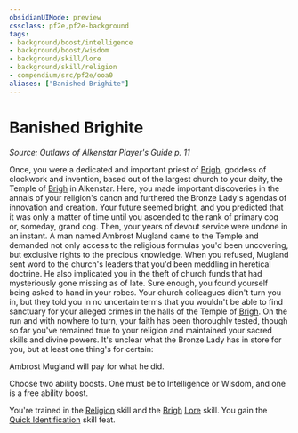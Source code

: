 ```yaml
---
obsidianUIMode: preview
cssclass: pf2e,pf2e-background
tags:
- background/boost/intelligence
- background/boost/wisdom
- background/skill/lore
- background/skill/religion
- compendium/src/pf2e/ooa0
aliases: ["Banished Brighite"]
---
```

# Banished Brighite
*Source: Outlaws of Alkenstar Player's Guide p. 11*  

Once, you were a dedicated and important priest of [Brigh](../../setting/deities/brigh-logm.md), goddess of clockwork and invention, based out of the largest church to your deity, the Temple of [Brigh](../../setting/deities/brigh-logm.md) in Alkenstar. Here, you made important discoveries in the annals of your religion's canon and furthered the Bronze Lady's agendas of innovation and creation. Your future seemed bright, and you predicted that it was only a matter of time until you ascended to the rank of primary cog or, someday, grand cog. Then, your years of devout service were undone in an instant. A man named Ambrost Mugland came to the Temple and demanded not only access to the religious formulas you'd been uncovering, but exclusive rights to the precious knowledge. When you refused, Mugland sent word to the church's leaders that you'd been meddling in heretical doctrine. He also implicated you in the theft of church funds that had mysteriously gone missing as of late. Sure enough, you found yourself being asked to hand in your robes. Your church colleagues didn't turn you in, but they told you in no uncertain terms that you wouldn't be able to find sanctuary for your alleged crimes in the halls of the Temple of [Brigh](../../setting/deities/brigh-logm.md). On the run and with nowhere to turn, your faith has been thoroughly tested, though so far you've remained true to your religion and maintained your sacred skills and divine powers. It's unclear what the Bronze Lady has in store for you, but at least one thing's for certain:

Ambrost Mugland will pay for what he did.

Choose two ability boosts. One must be to Intelligence or Wisdom, and one is a free ability boost.

You're trained in the [Religion](../../skills.md#Religion) skill and the [Brigh](../../setting/deities/brigh-logm.md) [Lore](../../skills.md#Lore) skill. You gain the [Quick Identification](../../feats/quick-identification.md) skill feat.
